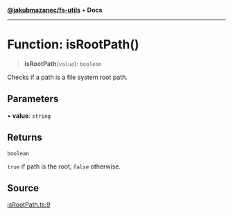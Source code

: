 [**@jakubmazanec/fs-utils**](../README.md) • **Docs**

---

# Function: isRootPath()

> **isRootPath**(`value`): `boolean`

Checks if a path is a file system root path.

## Parameters

• **value**: `string`

## Returns

`boolean`

`true` if path is the root, `false` otherwise.

## Source

[isRootPath.ts:9](https://github.com/jakubmazanec/tools/blob/bb20df5276ddb119762948adc2cda520aef09f0f/packages/fs-utils/source/isRootPath.ts#L9)
